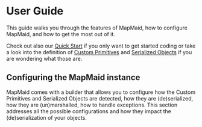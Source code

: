 # User Guide
This guide walks you through the features of MapMaid, how to configure MapMaid, and how to get the most out of it.

Check out also our [Quick Start](QuickStart.md) if you only want to get started coding or take a look into the 
definition of [Custom Primitives](Concepts.md#custom-primitives) and 
[Serialized Objects](Concepts.md#serialized-objects) if you are wondering what those are.

## Configuring the MapMaid instance
MapMaid comes with a builder that allows you to configure how the Custom Primitives and Serialized Objects are 
detected, how they are (de)serialized, how they are (un)marshalled, how to handle exceptions. This section addresses 
all the possible configurations and how they impact the (de)serialization of your objects. 



